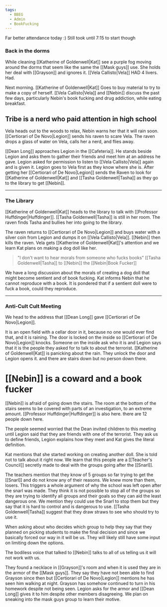 ```yaml
---
tags:
  - BBEG
  - Admin
  - BookFucking
---
```

Far better attendance today :) 
Still took until 7:15 to start though

### Back in the dorms 
While cleaning [[Katherine of Goldenwell|Kat]] see a purple fog moving around the dorms that seem like the same the [[Mask guys]] use. She holds her deal with [[Grayson]] and ignores it.
[[Vela Callisto|Vela]] HAD 4 livers. Had.

Next morning. 
[[Katherine of Goldenwell|Kat]] Goes to buy material to try to make a copy of herself.
[[Vela Callisto|Vela]] and [[Nebin]] discuss the past few days, particularly Nebin's book fucking and drug addiction, while eating breakfast.

## Tribe is a nerd who paid attention in high school

Vela heads out to the woods to relax, Nebin warns her that it will rain soon. [[Certiorari of De Novo|Legion]] sends his raven to scare Vela. The raven drops a glass of water on Vela, calls her a nerd, and flies away. 

[[Dean Long]] approaches Legion in the [[Cafeteria]]. He stands beside Legion and asks them to gather their friends and meet him at an address he gave. Legion asked for permission to listen to [[Vela Callisto|Vela]] again and is given it.
Legion goes to Vela first as they know where she is. After getting her [[Certiorari of De Novo|Legion]] sends the Raven to look for [[Katherine of Goldenwell|Kat]] and [[Tasha Goldenwell|Tasha]] as they go to the library to get [[Nebin]]. 

---
### The Library
[[Katherine of Goldenwell|Kat]] heads to the library to talk with [[Professor Huffdinger|Huffdinger]]. [[Tasha Goldenwell|Tasha]] is still in her room. The raven finds Tasha and bullies her into going to the library. 

The raven returns to [[Certiorari of De Novo|Legion]]  and buys water with a silver coin from Legion and dumps it on [[Vela Callisto|Vela]]. [[Nebin]] then kills the raven. Vela gets [[Katherine of Goldenwell|Kat]]'s attention and we learn Kat plans on making a dog doll like her. 

>"I don't want to hear morals from someone who fucks books" [[Tasha Goldenwell|Tasha]] to [[Nebin]] the [[Nebin|Book Fucker]]

We have a long discussion about the morals of creating a dog doll that might become sentient and of book fucking. Kat informs Nebin that he cannot reproduce with a book. It is pondered that if a sentient doll were to fuck a book, could they reproduce.

---
### Anti-Cult Cult Meeting
We head to the address that [[Dean Long]] gave [[Certiorari of De Novo|Legion]].

It is an open field with a cellar door in it, because no one would ever find that, and it is raining. The door is locked on the inside so [[Certiorari of De Novo|Legion]] knocks. Someone on the inside ask who it is and Legion says that it is the people they asked for to talk to about the terrorist. [[Katherine of Goldenwell|Kat]] is panicking about the rain. They unlock the door and Legion opens it. and there are stairs down but no person down there. 

# [[Nebin]] is a coward and a book fucker

[[Nebin]] is afraid of going down the stairs. The room at the bottom of the stairs seems to be covered with parts of an investigation, to an extreme amount. [[Professor Huffdinger|Huffdinger]] is also here. there are 12 people down here.

The people seemed worried that the Dean invited children to this meeting until Legion said that they are friends with one of the terrorist. They ask us to define friends, Legion explains how they meet and Kat gives the literal definition. 

Kat mentions that she started working on creating another doll. She is told not to talk about it right now. We learn that this people are a [[Teacher's Council]] secretly made to deal with the groups going after the [[Snarl]].

The teachers mention that they know of 5 groups so far trying to get the [[Snarl]] and do not know any of their reasons. We knew more than them, losers. This triggers a whole argument of why the school was left open after the snarl was made. They think it is not possible to stop all of the groups so they are trying to identify all groups and their goals so they can aid the least dangerous one. We mention they could use the Snarl to stop them but they say that it is hard to control and is dangerous to use. [[Tasha Goldenwell|Tasha]] suggest that they draw straws to see who should try to use it.

When asking about who decides which group to help they say that they planned on picking students to make the final decision and since we basically forced our way in it will be us. They will likely still have some input on limiting down the options.

The bodiless voice that talked to [[Nebin]] talks to all of us telling us it will not work with us. 

They found a necklace in [[Grayson]]'s room and when it is used they are in the armor of the [[Mask guys]]. They say they have not been able to find Grayson since then but [[Certiorari of De Novo|Legion]] mentions he has seen him walking at night. Grayson has somehow continued to turn in his homework despite not being seen. Legion asks for the armor and [[Dean Long]] gives it to him despite other members disagreeing. We plan on sneaking into the mask guys group to learn their motive.